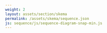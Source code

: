 ```yaml
---
weight: 2
layout: assets/section/skema
permalink: /assets/skema/sequence.json
js: sequence/js/sequence-diagram-snap-min.js
---
```

